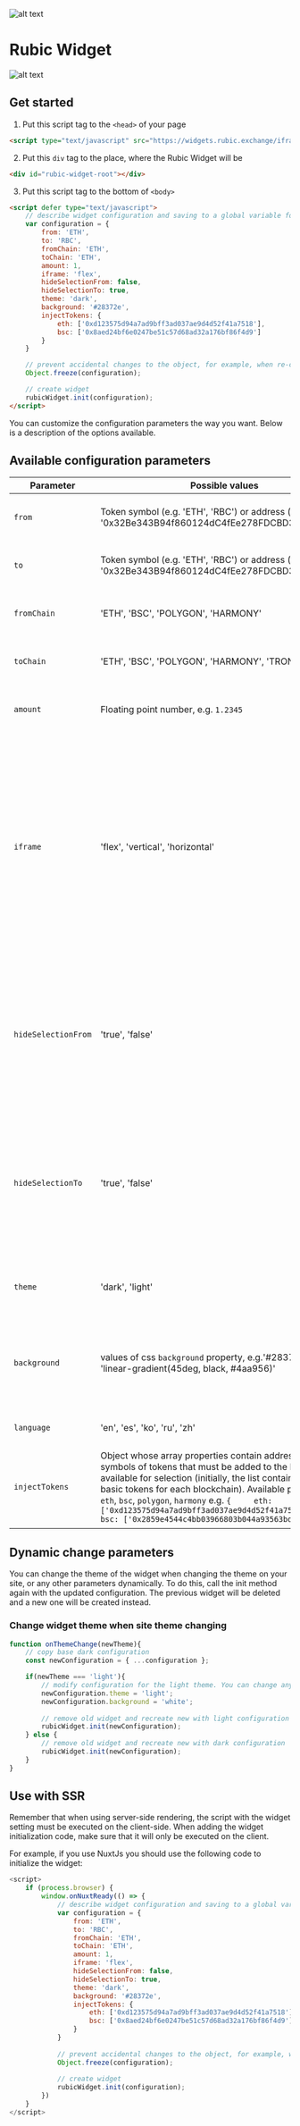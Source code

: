 ![alt text](https://github.com/Cryptorubic/rubic-frontend/blob/master/src/assets/images/rubic-logo.svg "Rubic — Multichain DeFi platform")

# Rubic Widget


![alt text](https://github.com/Cryptorubic/rubic-widget/blob/master/src/assets/iframe.png "")


## Get started

1. Put this script tag to the `<head>` of your page 
```html
<script type="text/javascript" src="https://widgets.rubic.exchange/iframe/bundle.min.js"></script>
```

2. Put this `div` tag to the place, where the Rubic Widget will be
```html
<div id="rubic-widget-root"></div>
```

3. Put this script tag to the bottom of `<body>`
```html
<script defer type="text/javascript">
    // describe widget configuration and saving to a global variable for future use
    var configuration = {
        from: 'ETH',
        to: 'RBC',
        fromChain: 'ETH',
        toChain: 'ETH',
        amount: 1,
        iframe: 'flex',
        hideSelectionFrom: false,
        hideSelectionTo: true,
        theme: 'dark',
        background: '#28372e',
        injectTokens: {
            eth: ['0xd123575d94a7ad9bff3ad037ae9d4d52f41a7518'],
            bsc: ['0x8aed24bf6e0247be51c57d68ad32a176bf86f4d9']
        }
    }

    // prevent accidental changes to the object, for example, when re-creating a widget for another theme
    Object.freeze(configuration);

    // create widget
    rubicWidget.init(configuration);
</script>
```
You can customize the configuration parameters the way you want. Below is a description of the options available.

## Available configuration parameters

| Parameter          | Possible values                                                                                                                                                                                                                                                                                                                                                                                                          | Default                                                                                                                 | Description                                                                                                                                                                                                             |
|--------------------|--------------------------------------------------------------------------------------------------------------------------------------------------------------------------------------------------------------------------------------------------------------------------------------------------------------------------------------------------------------------------------------------------------------------------|-------------------------------------------------------------------------------------------------------------------------|-------------------------------------------------------------------------------------------------------------------------------------------------------------------------------------------------------------------------|
| `from`             | Token symbol (e.g. 'ETH', 'RBC') or address (e.g. '0x32Be343B94f860124dC4fEe278FDCBD38C102D88')                                                                                                                                                                                                                                                                                                                          | `ETH`                                                                                                                   | Can be used to specify tokens to trade.                                                                                                                                                                                 |
| `to`               | Token symbol (e.g. 'ETH', 'RBC') or address (e.g. '0x32Be343B94f860124dC4fEe278FDCBD38C102D88')                                                                                                                                                                                                                                                                                                                          | `RBC`                                                                                                                   | Can be used to specify tokens to trade.                                                                                                                                                                                 |
| `fromChain`        | 'ETH', 'BSC', 'POLYGON', 'HARMONY'                                                                                                                                                                                                                                                                                                                                                                                       | `ETH`                                                                                                                   | Can be used to specify chain to trade.                                                                                                                                                                                  |
| `toChain`          | 'ETH', 'BSC', 'POLYGON', 'HARMONY', 'TRON', 'XDAI'                                                                                                                                                                                                                                                                                                                                                                       | `ETH`                                                                                                                   | Can be used to specify chain to trade.                                                                                                                                                                                  |
| `amount`           | Floating point number, e.g. `1.2345`                                                                                                                                                                                                                                                                                                                                                                                     | `1`                                                                                                                     | Can be used to specify base trade amount.                                                                                                                                                                               |
| `iframe`           | 'flex', 'vertical', 'horizontal'                                                                                                                                                                                                                                                                                                                                                                                         | `flex`                                                                                                                  | Can be used to specify widget appearance. flex -- the widget adjusts to the rubic-widget-rootcontainer size: if the width of the container is less than 1180px, then the widget is vertical, otherwise it is horizontal |
| `hideSelectionFrom`| 'true', 'false'                                                                                                                                                                                                                                                                                                                                                                                                          | `false`                                                                                                                 | Allows you to block the selection of tokens on the form. Thus, it will be possible to exchange only the tokens specified in the parameters.                                                                             |
| `hideSelectionTo`  | 'true', 'false'                                                                                                                                                                                                                                                                                                                                                                                                          | `true`                                                                                                                  | Allows you to block the selection of tokens on the form. Thus, it will be possible to exchange only the tokens specified in the parameters.                                                                             |
| `theme`            | 'dark', 'light'                                                                                                                                                                                                                                                                                                                                                                                                          | `dark`                                                                                                                  | Can be used to specify the theme of the visual design.                                                                                                                                                                  |
| `background`       | values of css `background` property, e.g.'#28372e', 'white', 'linear-gradient(45deg, black, #4aa956)'                                                                                                                                                                                                                                                                                                                    | `linear-gradient(45deg, black, #4aa956)` with dark theme, `linear-gradient(45deg, #4aa956 20%, white)` with light theme | Allows you to set the background in widget outside the trade form.                                                                                                                                                      |
| `language`         | 'en', 'es', 'ko', 'ru', 'zh'                                                                                                                                                                                                                                                                                                                                                                                             | `en`                                                                                                                    | Allows you to set widget language.                                                                                                                                                                                      |
| `injectTokens`     | Object whose array properties contain addresses or symbols of tokens that must be added to the list of tokens available for selection (initially, the list contains only a few basic tokens for each blockchain). Available property keys: `eth`, `bsc`, `polygon`, `harmony`  e.g.  ``` {     eth: ['0xd123575d94a7ad9bff3ad037ae9d4d52f41a7518', 'CRV'],     bsc: ['0x2859e4544c4bb03966803b044a93563bd2d0dd4d'] } ``` | `{}`                                                                                                                    | Allows you to add your tokens to the tokens selection list inside widget.                                                                                                                                               |


## Dynamic change parameters
You can change the theme of the widget when changing the theme on your site, or any other parameters dynamically.
To do this, call the init method again with the updated configuration. The previous widget will be deleted and a new one will be created instead.

### Change widget theme when site theme changing
```javascript
function onThemeChange(newTheme){
    // copy base dark configuration
    const newConfiguration = { ...configuration };

    if(newTheme === 'light'){
        // modify configuration for the light theme. You can change any properties
        newConfiguration.theme = 'light';
        newConfiguration.background = 'white';
        
        // remove old widget and recreate new with light configuration
        rubicWidget.init(newConfiguration);
    } else {
        // remove old widget and recreate new with dark configuration
        rubicWidget.init(newConfiguration);
    }
}
```

## Use with SSR
Remember that when using server-side rendering, the script with the widget setting must be executed on the client-side. When adding the widget initialization code, make sure that it will only be executed on the client.

For example, if you use NuxtJs you should use the following code to initialize the widget:

```javascript
<script>
    if (process.browser) {
        window.onNuxtReady(() => {
            // describe widget configuration and saving to a global variable for future use
            var configuration = {
                from: 'ETH',
                to: 'RBC',
                fromChain: 'ETH',
                toChain: 'ETH',
                amount: 1,
                iframe: 'flex',
                hideSelectionFrom: false,
                hideSelectionTo: true,
                theme: 'dark',
                background: '#28372e',
                injectTokens: {
                    eth: ['0xd123575d94a7ad9bff3ad037ae9d4d52f41a7518'],
                    bsc: ['0x8aed24bf6e0247be51c57d68ad32a176bf86f4d9']
                }
            }
    
            // prevent accidental changes to the object, for example, when re-creating a widget for another theme
            Object.freeze(configuration);
    
            // create widget
            rubicWidget.init(configuration);
        })
    }
</script>
```
